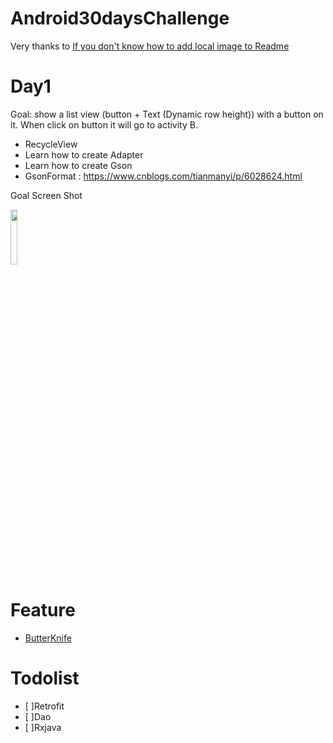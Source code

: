 # Android30daysChallenge

Very thanks to [If you don't know how to add local image to Readme](http://felixhayashi.github.io/ReadmeGalleryCreatorForGitHub/)


# Day1

Goal: show a list view (button + Text (Dynamic row height)) with a button on it. When click on button it will go to activity B.

* RecycleView
* Learn how to create Adapter
* Learn how to create Gson
* GsonFormat : https://www.cnblogs.com/tianmanyi/p/6028624.html

Goal Screen Shot

<img src="https://user-images.githubusercontent.com/10529300/40039211-03b1dd06-5848-11e8-8917-d1b52c0facb5.png" width="15%"></img> 

# Feature

* [ButterKnife](https://www.androidhive.info/2017/10/android-working-with-butterknife-viewbinding-library/)


# Todolist
- [ ]Retrofit
- [ ]Dao
- [ ]Rxjava